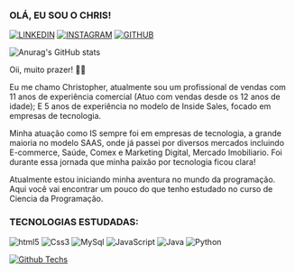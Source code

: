 ### OLÁ, EU SOU O CHRIS! 


[![LINKEDIN](https://img.shields.io/badge/LinkedIn-0077B5?style=for-the-badge&logo=linkedin&logoColor=white)](https://www.linkedin.com/in/christopher-martins-33691717a/)
[![INSTAGRAM](https://img.shields.io/badge/Instagram-E4405F?style=for-the-badge&logo=instagram&logoColor=white)](https://www.instagram.com/chriis_nata/)
[![GITHUB](https://img.shields.io/badge/GitHub-100000?style=for-the-badge&logo=github&logoColor=white)](https://github.com/Christopher-oss)

![Anurag's GitHub stats](https://github-readme-stats.vercel.app/api?username=Christopher-oss&theme=midnight-purple&show_icons=true)

Oii, muito prazer! 🖖🏾

Eu me chamo Christopher, atualmente sou um profissional de vendas com 11 anos de experiência comercial (Atuo com vendas desde os 12 anos de idade); E 5 anos de experiência no modelo de Inside Sales, focado em empresas de tecnologia.

Minha atuação como IS sempre foi em empresas de tecnologia, a grande maioria no modelo SAAS, onde já passei por diversos mercados incluindo E-commerce, Saúde, Comex e Marketing Digital, Mercado Imobiliario. Foi durante essa jornada que minha paixão por tecnologia ficou clara!

Atualmente estou iniciando minha aventura no mundo da programação. Aqui você vai encontrar um pouco do que tenho estudado no curso de Ciencia da Programação. 

### TECNOLOGIAS ESTUDADAS: 


![html5](https://img.shields.io/badge/HTML5-E34F26?style=for-the-badge&logo=html5&logoColor=black)
![Css3](https://img.shields.io/badge/CSS-239120?&style=for-the-badge&logo=css3&logoColor=black)
![MySql](https://img.shields.io/badge/MySQL-00000F?style=for-the-badge&logo=mysql&logoColor=White)
![JavaScript](https://img.shields.io/badge/JavaScript-F7DF1E?style=for-the-badge&logo=javascript&logoColor=black)
![Java](https://img.shields.io/badge/Java-ED8B00?style=for-the-badge&logo=openjdk&logoColor=black)
![Python](https://img.shields.io/badge/python-3670A0?style=for-the-badge&logo=python&logoColor=black)


[![Github Techs](https://github-readme-stats.vercel.app/api/top-langs/?username=Christopher-oss&theme=midnight-purple)](https://github-readme-stats.vercel.app/api/top-langs/?username=Christopher-oss&theme=midnight-purple&langs_count=5&layout=compact)

